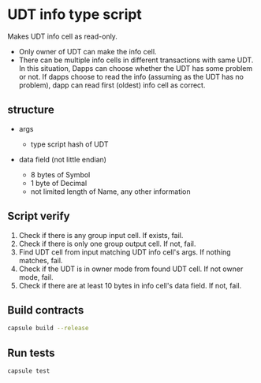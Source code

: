 # UDT info type script

Makes UDT info cell as read-only.
* Only owner of UDT can make the info cell.
* There can be multiple info cells in different transactions with same UDT. 
  In this situation, Dapps can choose whether the UDT has some problem or not. 
  If dapps choose to read the info (assuming as the UDT has no problem), dapp can read first (oldest) info cell as correct. 

## structure
- args
  - type script hash of UDT
  
- data field (not little endian)
  - 8 bytes of Symbol
  - 1 byte of Decimal
  - not limited length of Name, any other information

## Script verify
1. Check if there is any group input cell. If exists, fail.
2. Check if there is only one group output cell. If not, fail.
3. Find UDT cell from input matching UDT info cell's args. If nothing matches, fail.
4. Check if the UDT is in owner mode from found UDT cell. If not owner mode, fail.
5. Check if there are at least 10 bytes in info cell's data field. If not, fail.


## Build contracts

``` sh
capsule build --release
```

## Run tests

``` sh
capsule test
```
